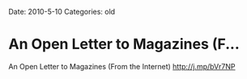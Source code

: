 Date: 2010-5-10
Categories: old

# An Open Letter to Magazines (F...

An Open Letter to Magazines (From the Internet) <a href="http://j.mp/bVr7NP" rel="nofollow">http://j.mp/bVr7NP</a>
